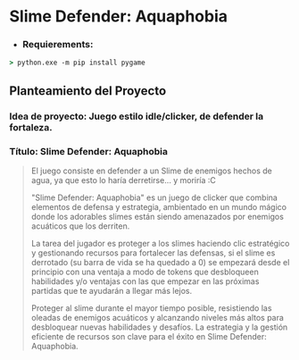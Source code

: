 # Slime Defender: Aquaphobia

* ### Requierements:
```cmd
> python.exe -m pip install pygame
```

## Planteamiento del Proyecto

### Idea de proyecto: Juego estilo idle/clicker, de defender la fortaleza.

### Título: Slime Defender: Aquaphobia

> El juego consiste en defender a un Slime de enemigos hechos de agua, ya que esto lo haría derretirse… y moriría :C 
>
> "Slime Defender: Aquaphobia" es un juego de clicker que combina elementos de defensa y estrategia, ambientado en un mundo mágico donde los adorables slimes están siendo amenazados por enemigos acuáticos que los derriten.
>
> La tarea del jugador es proteger a los slimes haciendo clic estratégico y gestionando recursos para fortalecer las defensas, si el slime es derrotado (su barra de vida se ha quedado a 0) se empezará desde el principio con una ventaja a modo de tokens que desbloqueen habilidades y/o ventajas con las que empezar en las próximas partidas que te ayudarán a llegar más lejos.
>
> Proteger al slime durante el mayor tiempo posible, resistiendo las oleadas de enemigos acuáticos y alcanzando niveles más altos para desbloquear nuevas habilidades y desafíos. La estrategia y la gestión eficiente de recursos son clave para el éxito en Slime Defender: Aquaphobia.
